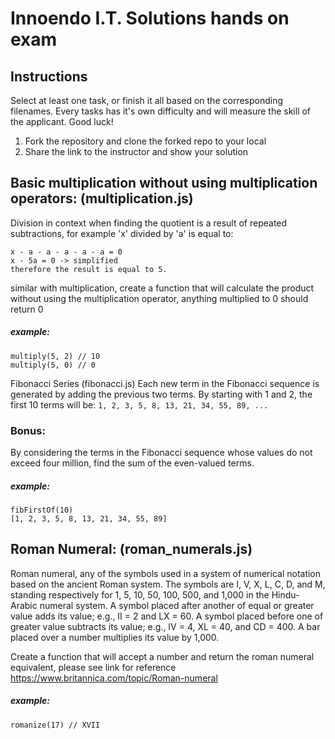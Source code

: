 # Innoendo I.T. Solutions hands on exam

## Instructions

Select at least one task, or finish it all based on the corresponding filenames. Every tasks has it's own difficulty and will measure the skill of the applicant. Good luck!

1. Fork the repository and clone the forked repo to your local
2. Share the link to the instructor and show your solution

## Basic multiplication without using multiplication operators: (multiplication.js)

Division in context when finding the quotient is a result of repeated subtractions, for example 'x' divided by 'a' is equal to:

```
x - a - a - a - a - a = 0
x - 5a = 0 -> simplified
therefore the result is equal to 5.
```

similar with multiplication, create a function that will calculate the product without using the multiplication operator, anything multiplied to 0 should return 0

##### example:

```
multiply(5, 2) // 10
multiply(5, 0) // 0
```

Fibonacci Series (fibonacci.js)
Each new term in the Fibonacci sequence is generated by adding the previous two terms. By starting with 1 and 2, the first 10 terms will be:
`1, 2, 3, 5, 8, 13, 21, 34, 55, 89, ...`

### Bonus:

By considering the terms in the Fibonacci sequence whose values do not exceed four million, find the sum of the even-valued terms.

##### example:

```
fibFirstOf(10)
[1, 2, 3, 5, 8, 13, 21, 34, 55, 89]
```

## Roman Numeral: (roman_numerals.js)

Roman numeral, any of the symbols used in a system of numerical notation based on the ancient Roman system. The symbols are I, V, X, L, C, D, and M, standing respectively for 1, 5, 10, 50, 100, 500, and 1,000 in the Hindu-Arabic numeral system. A symbol placed after another of equal or greater value adds its value; e.g., II = 2 and LX = 60. A symbol placed before one of greater value subtracts its value; e.g., IV = 4, XL = 40, and CD = 400. A bar placed over a number multiplies its value by 1,000.

Create a function that will accept a number and return the roman numeral equivalent, please see link for reference https://www.britannica.com/topic/Roman-numeral

##### example:

```
romanize(17) // XVII
```
